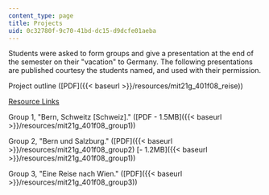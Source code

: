 ```yaml
---
content_type: page
title: Projects
uid: 0c32780f-9c70-41bd-dc15-d9dcfe01aeba
---
```


Students were asked to form groups and give a presentation at the end of the semester on their "vacation" to Germany. The following presentations are published courtesy the students named, and used with their permission.

Project outline ([PDF]({{< baseurl >}}/resources/mit21g_401f08_reise))

[Resource Links](http://web.mit.edu/21f.401/www/materialien.html)

Group 1, "Bern, Schweitz \[Schweiz\]." ([PDF - 1.5MB]({{< baseurl >}}/resources/mit21g_401f08_group1))

Group 2, "Bern und Salzburg." ([PDF]({{< baseurl >}}/resources/mit21g_401f08_group2) [- 1.2MB]({{< baseurl >}}/resources/mit21g_401f08_group1))

Group 3, "Eine Reise nach Wien." ([PDF]({{< baseurl >}}/resources/mit21g_401f08_group3))